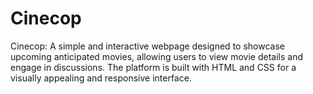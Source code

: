 # Cinecop
Cinecop: A simple and interactive webpage designed to showcase upcoming anticipated movies, allowing users to view movie details and engage in discussions. The platform is built with HTML and CSS for a visually appealing and responsive interface. 
